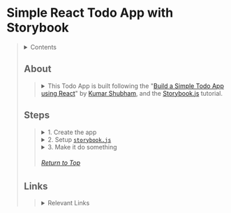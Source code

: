 # Simple React Todo App with Storybook
> <details>
>  <summary>Contents</summary>
>
>> | [About](https://github.com/mmmoore1313/React-toDo/tree/main#about) | [Links](https://github.com/mmmoore1313/React-toDo/tree/main#links) |
>> | -- | -- |
>> | [Steps](https://github.com/mmmoore1313/React-toDo/tree/main#steps) | |
>>
>
> </details>
>
> ## About
>> <details>
>>  <summary>This Todo App is built following the "<a href="https://towardsdatascience.com/build-a-simple-todo-app-using-react-a492adc9c8a4">Build a Simple Todo App using React</a>" by <a href="https://shubhamstudent5.medium.com/?source=post_page-----a492adc9c8a4--------------------------------">Kumar Shubham</a>, and the <a href="https://storybook.js.org/docs/react/get-started/introduction">Storybook.js</a> tutorial.</summary>
>> 
>>> This App follows and is adapted from the tutorials "[Build a Simple Todo App using React](https://towardsdatascience.com/build-a-simple-todo-app-using-react-a492adc9c8a4)" and the basic [`storybook.js` tutorial](https://storybook.js.org/docs/react/get-started/introduction). The main ambition of this repo/app is to outline a todo template for myself while familiarizing myself with `storybook.js` for future projects.
>>> ###### [Return to Top](https://github.com/mmmoore1313/React-toDo/tree/main#simple-react-todo-app-with-storybook)
>> </details>
> ## Steps
>> <details>
>>  <summary>1. Create the app</summary>
>>
>>> <details>
>>>  <summary> 1.1- <a href="https://reactjs.org/docs/create-a-new-react-app.html">Create React App</a></summary>
>>>
>>>> `npx create-react-app todo`
>>> </details>
>>> <details>
>>>  <summary>1.2- Switch into the <code>todo</code> directory</summary>
>>>
>>>> `cd todo`
>>> </details>
>> </details>
>> <details>
>>  <summary>2. Setup <code><a href="https://storybook.js.org/docs/react/get-started/introduction">storybook.js</a></code></summary>
>>
>>> <details>
>>>  <summary>2.1- Install <code><a href="https://storybook.js.org/docs/react/get-started/introduction">storybook.js</a></code></summary>
>>>
>>>> `npx sb init`
>>> </details>
>>> <details>
>>>  <summary>2.2- Run <code><a href="https://storybook.js.org/docs/react/get-started/introduction">storybook.js</a></code></summary>
>>>
>>>> `yarn storybook`  
>>>> -or if you prefer npm-  
>>>> `npm run storybook`  
>>>> <details>
>>>>  <summary>Troubleshooting</summary>
>>>>
>>>>> <details>
>>>>>  <summary><code>babel-loader</code> error</summary>
>>>>>
>>>>>> In `todo/package.json`, add  
>>>>>> ```
>>>>>> "resolutions": {
>>>>>>   "babel-loader": "8.1.0"
>>>>>>  }
>>>>>> ```  
>>>>>> to the bottom
>>>>> </details>
>>>> </details>
>>> </details>
>> </details>
>> <details>
>>  <summary>3. Make it do something</summary>
>>
>>> <details>
>>>  <summary>3.1- Imports</summary>
>>>
>>>> Add to the top:
>>>> ```
>>>>  import { Button, Card, Form } from 'react-bootstrap'
>>>>  import 'bootstrap/dist/css/bootstrap.min.css'
>>>> ```
>>> </details>
>>> <details>
>>>  <summary>3.2- Functions</summary>
>>>
>>>> <details>
>>>>  <summary>3.2.1- <code>Todo()</code></summary>
>>>>
>>>>> ```
>>>>> function Todo({ todo, index, markTodo, removeTodo }) {
>>>>>   return (
>>>>>     <div className="todo">
>>>>>       <span style={{ textDecoration: todo.isDone ? "line-through" : "" }}>
>>>>>         {todo.text}
>>>>>       </span>
>>>>>       <div>
>>>>>         <Button variant="outline-success" onClick={() => markTodo(index)}>
>>>>>           ✓
>>>>>         </Button>
>>>>>         {' '}
>>>>>         <Button variant="outline-danger" onClick={() => removeTodo(index)}>
>>>>>           ✕
>>>>>         </Button>
>>>>>       </div>
>>>>>     </div>
>>>>>   )
>>>>> }
>>>>> ```
>>>> </details>
>>>> <details>
>>>>  <summary>3.2.2- <code>FormTodo()</code></summary>
>>>>
>>>>> <details>
>>>>>  <summary>3.2.2.1- <code>useState()</code></summary>
>>>>>
>>>>>> `const [value, setValue] = React.useState("")`
>>>>> </details>
>>>>> <details>
>>>>>  <summary>3.2.2.2- <code>handleSubmit()</code></summary>
>>>>>
>>>>>> ``` 
>>>>>> const handleSubmit = e => {
>>>>>>   e.preventDefault()
>>>>>>   if (!value) return
>>>>>>   addTodo(value)
>>>>>>   setValue("")
>>>>>> }
>>>>>> ``` 
>>>>> </details>
>>>>> <details>
>>>>> <summary>3.2.2.3- <code>return()</code></summary>
>>>>>
>>>>>> ``` 
>>>>>> return (
>>>>>>   <Form onSubmit={handleSubmit}>
>>>>>>     <Form.Group>
>>>>>>       <Form.Label>
>>>>>>         <b>Add Todo</b>
>>>>>>       </Form.Label>
>>>>>>       <Form.Control
>>>>>>         type="text"
>>>>>>         className="input"
>>>>>>         value={value}
>>>>>>         onChange={e => setValue(e.target.value)}
>>>>>>         placeholder="Add new todo"
>>>>>>       />
>>>>>>       <Button variant="primary mb-3" type="submit">
>>>>>>         Submit
>>>>>>       </Button>
>>>>>>     </Form.Group>
>>>>>>   </Form>
>>>>>> )
>>>>>> ``` 
>>>>> </details> 
>>>> </details>
>>>> <details>
>>>>  <summary>3.2.3- <code>App()</code></summary>
>>>>
>>>>> <details>
>>>>>  <summary>3.2.3.1- <code>useState()</code></summary>
>>>>>
>>>>>> ``` 
>>>>>> const [todos, setTodos] = React.useState([
>>>>>>   {
>>>>>>     text: "This is a sample todo",
>>>>>>     isDone: false
>>>>>>   }
>>>>>> ])
>>>>>> ```  
>>>>> </details>
>>>>> <details>
>>>>>  <summary>3.2.3.2- <code>addTodo()</code></summary>
>>>>>
>>>>>> ``` 
>>>>>> const addTodo = text => {
>>>>>>   const newTodos = [...todos, { text }]
>>>>>>   setTodos(newTodos)
>>>>>> }
>>>>>> ```  
>>>>> </details>
>>>>> <details>
>>>>>  <summary>3.2.3.3- <code>markTodo()</code></summary>
>>>>>
>>>>>> ``` 
>>>>>> const markTodo = index => {
>>>>>>   const newTodos = [...todos]
>>>>>>   newTodos[index].isDone = true
>>>>>>   setTodos(newTodos)
>>>>>> }
>>>>>> ```  
>>>>> </details>
>>>>> <details>
>>>>>  <summary>3.2.3.4- <code>removeTodo()</code></summary>
>>>>>
>>>>>> ``` 
>>>>>> const removeTodo = index => {
>>>>>>   const newTodos = [...todos]
>>>>>>   newTodos.splice(index, 1)
>>>>>>   setTodos(newTodos)
>>>>>> }
>>>>>> ``` 
>>>>> </details>
>>>>> <details>
>>>>>  <summary>3.2.3.5- <code>return()</code></summary>
>>>>>
>>>>>> ``` 
>>>>>> return (
>>>>>>   <div className="app">
>>>>>>     <div className="container">
>>>>>>       <h1 className="text-center mb-4">
>>>>>>         Todo List
>>>>>>       </h1>
>>>>>>       <FormTodo addTodo={addTodo} />
>>>>>>       <div>
>>>>>>         {todos.map((todo, index) => (
>>>>>>           <Card>
>>>>>>             <Card.Body>
>>>>>>               <Todo
>>>>>>                 key={index}
>>>>>>                 index={index}
>>>>>>                 todo={todo}
>>>>>>                 markTodo={markTodo}
>>>>>>                 removeTodo={removeTodo}
>>>>>>               />
>>>>>>             </Card.Body>
>>>>>>           </Card>
>>>>>>         ))}
>>>>>>       </div>
>>>>>>     </div>
>>>>>>   </div>
>>>>>> )
>>>>>> ``` 
>>>>> </details>
>>>> </details>
>>> </details>
>>> <details>
>>>  <summary>3.3- Complete <code>App.js</code></summary>
>>>
>>>> ``` 
>>>>  import React from "react"
>>>>  import './App.css';
>>>>  import { Button, Card, Form } from 'react-bootstrap'
>>>>  import 'bootstrap/dist/css/bootstrap.min.css'
>>>>  
>>>>  function Todo({ todo, index, markTodo, removeTodo }) {
>>>>    return (
>>>>      <div className="todo">
>>>>        <span style={{ textDecoration: todo.isDone ? "line-through" : "" }}>
>>>>          {todo.text}
>>>>        </span>
>>>>        <div>
>>>>          <Button variant="outline-success" onClick={() => markTodo(index)}>
>>>>            ✓
>>>>          </Button>
>>>>          {' '}
>>>>          <Button variant="outline-danger" onClick={() => removeTodo(index)}>
>>>>            ✕
>>>>          </Button>
>>>>        </div>
>>>>      </div>
>>>>    )
>>>>  }
>>>>  
>>>>  function FormTodo({ addTodo }) {
>>>>    const [value, setValue] = React.useState("")
>>>>    
>>>>    const handleSubmit = e => {
>>>>      e.preventDefault()
>>>>      if (!value) return
>>>>      addTodo(value)
>>>>      setValue("")
>>>>    }
>>>>    
>>>>    return (
>>>>      <Form onSubmit={handleSubmit}>
>>>>        <Form.Group>
>>>>          <Form.Label>
>>>>            <b>Add Todo</b>
>>>>          </Form.Label>
>>>>          <Form.Control
>>>>            type="text"
>>>>            className="input"
>>>>            value={value}
>>>>            onChange={e => setValue(e.target.value)}
>>>>            placeholder="Add new todo"
>>>>          />
>>>>          <Button variant="primary mb-3" type="submit">
>>>>            Submit
>>>>          </Button>
>>>>        </Form.Group>
>>>>      </Form>
>>>>    )
>>>>  }
>>>>  
>>>>  function App() {
>>>>    const [todos, setTodos] = React.useState([
>>>>      {
>>>>        text: "This is a sample todo",
>>>>        isDone: false
>>>>      }
>>>>    ])
>>>>    
>>>>    const addTodo = text => {
>>>>      const newTodos = [...todos, { text }]
>>>>      setTodos(newTodos)
>>>>    }
>>>>    
>>>>    const markTodo = index => {
>>>>      const newTodos = [...todos]
>>>>      newTodos[index].isDone = true
>>>>      setTodos(newTodos)
>>>>    }
>>>>    
>>>>    const removeTodo = index => {
>>>>      const newTodos = [...todos]
>>>>      newTodos.splice(index, 1)
>>>>      setTodos(newTodos)
>>>>    }
>>>>    
>>>>    return (
>>>>      <div className="app">
>>>>        <div className="container">
>>>>          <h1 className="text-center mb-4">
>>>>            Todo List
>>>>          </h1>
>>>>          <FormTodo addTodo={addTodo} />
>>>>          <div>
>>>>            {todos.map((todo, index) => (
>>>>              <Card>
>>>>                <Card.Body>
>>>>                  <Todo
>>>>                    key={index}
>>>>                    index={index}
>>>>                    todo={todo}
>>>>                    markTodo={markTodo}
>>>>                    removeTodo={removeTodo}
>>>>                  />
>>>>                </Card.Body>
>>>>              </Card>
>>>>            ))}
>>>>          </div>
>>>>        </div>
>>>>      </div>
>>>>    )
>>>>  }
>>>>  
>>>>  export default App;
>>>> ```  
>>> </details>
>> </details>
>>
>> ###### [Return to Top](https://github.com/mmmoore1313/React-toDo/tree/main#simple-react-todo-app-with-storybook)
>>
> </details>
>
> ## Links
>> <details>
>>  <summary>Relevant Links</summary>
>>
>>> 
>> </details>
